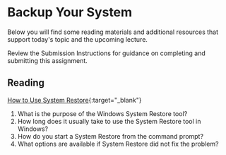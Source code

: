 # Backup Your System

Below you will find some reading materials and additional resources that support today's topic and the upcoming lecture.

Review the Submission Instructions for guidance on completing and submitting this assignment.

## Reading

[How to Use System Restore](https://www.lifewire.com/how-to-use-system-restore-in-windows-2626131){:target="_blank"}

1. What is the purpose of the Windows System Restore tool?
1. How long does it usually take to use the System Restore tool in Windows?
1. How do you start a System Restore from the command prompt?
1. What options are available if System Restore did not fix the problem?
